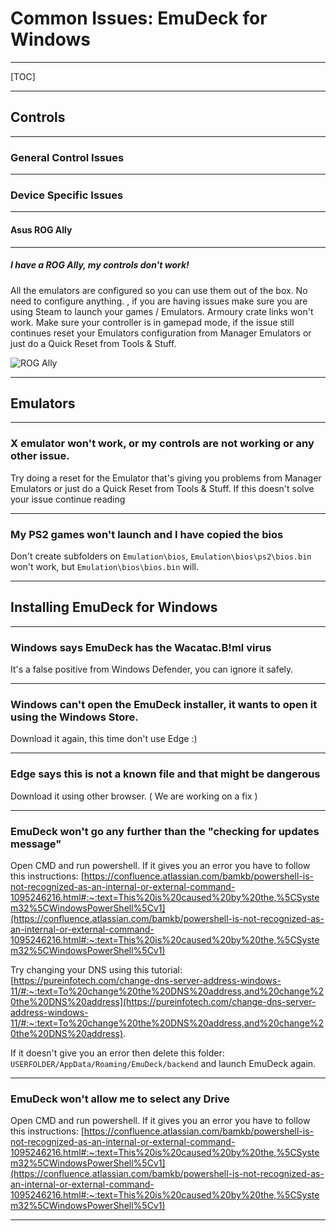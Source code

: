 # Common Issues: EmuDeck for Windows

***

[TOC]

***

## Controls

***

### General Control Issues

***

### Device Specific Issues

***

#### Asus ROG Ally

***

##### I have a ROG Ally, my controls don't work!

All the emulators are configured so you can use them out of the box. No need to configure anything. , if you are having issues make sure you are using Steam to launch your games / Emulators. Armoury crate links won't work. Make sure your controller is in gamepad mode, if the issue still continues reset your Emulators configuration from Manager Emulators or just do a Quick Reset from Tools & Stuff.

<img src="https://c10.patreonusercontent.com/4/patreon-media/p/post/84635205/968f05dbc5fb4f00a9b0821ab41ec46c/eyJ3Ijo2MjB9/1.png?token-time=1688169600&token-hash=88Hilf6SqVWkrCQSHz0Mi0U1IvnAKhPXlStyqzCFFPk%3D" alt="ROG Ally"/>

***

## Emulators

***

### X emulator won't work, or my controls are not working or any other issue.
Try doing a reset for the Emulator that's giving you problems from Manager Emulators or just do a Quick Reset from Tools & Stuff. If this doesn't solve your issue continue reading

***

### My PS2 games won't launch and I have copied the bios

Don't create subfolders on `Emulation\bios`, `Emulation\bios\ps2\bios.bin` won't work, but `Emulation\bios\bios.bin` will.

***

## Installing EmuDeck for Windows

***

### Windows says EmuDeck has the Wacatac.B!ml virus
It's a false positive from Windows Defender, you can ignore it safely.

***

### Windows can't open the EmuDeck installer, it wants to open it using the Windows Store.
Download it again, this time don't use Edge :)

***

### Edge says this is not a known file and that might be dangerous
Download it using other browser. ( We are working on a fix )

***

### EmuDeck won't go any further than the "checking for updates message"
Open CMD and run powershell. If it gives you an error you have to follow this instructions: [https://confluence.atlassian.com/bamkb/powershell-is-not-recognized-as-an-internal-or-external-command-1095246216.html#:~:text=This%20is%20caused%20by%20the,%5CSystem32%5CWindowsPowerShell%5Cv1](https://confluence.atlassian.com/bamkb/powershell-is-not-recognized-as-an-internal-or-external-command-1095246216.html#:~:text=This%20is%20caused%20by%20the,%5CSystem32%5CWindowsPowerShell%5Cv1)

Try changing your DNS using this tutorial: [https://pureinfotech.com/change-dns-server-address-windows-11/#:~:text=To%20change%20the%20DNS%20address,and%20change%20the%20DNS%20address](https://pureinfotech.com/change-dns-server-address-windows-11/#:~:text=To%20change%20the%20DNS%20address,and%20change%20the%20DNS%20address).

If it doesn't give you an error then delete this folder: `USERFOLDER/AppData/Roaming/EmuDeck/backend` and launch EmuDeck again.

***

### EmuDeck won't allow me to select any Drive
Open CMD and run powershell. If it gives you an error you have to follow this instructions: [https://confluence.atlassian.com/bamkb/powershell-is-not-recognized-as-an-internal-or-external-command-1095246216.html#:~:text=This%20is%20caused%20by%20the,%5CSystem32%5CWindowsPowerShell%5Cv1](https://confluence.atlassian.com/bamkb/powershell-is-not-recognized-as-an-internal-or-external-command-1095246216.html#:~:text=This%20is%20caused%20by%20the,%5CSystem32%5CWindowsPowerShell%5Cv1)

***